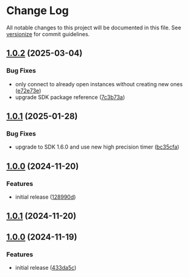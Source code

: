 # Change Log

All notable changes to this project will be documented in this file. See [versionize](https://github.com/versionize/versionize) for commit guidelines.

<a name="1.0.2"></a>
## [1.0.2](https://www.github.com/OpenCommissioning/OC_Assistant_PlcSimAdvanced/releases/tag/v1.0.2) (2025-03-04)

### Bug Fixes

* only connect to already open instances without creating new ones ([e72e73e](https://www.github.com/OpenCommissioning/OC_Assistant_PlcSimAdvanced/commit/e72e73ee2c9a0e67e46a59503326dc04f5d523a3))
* upgrade SDK package reference ([7c3b73a](https://www.github.com/OpenCommissioning/OC_Assistant_PlcSimAdvanced/commit/7c3b73aced482d53c242d4a39601e244a0001f2b))

<a name="1.0.1"></a>
## [1.0.1](https://www.github.com/OpenCommissioning/OC_Assistant_PlcSimAdvanced/releases/tag/v1.0.1) (2025-01-28)

### Bug Fixes

* upgrade to SDK 1.6.0 and use new high precision timer ([bc35cfa](https://www.github.com/OpenCommissioning/OC_Assistant_PlcSimAdvanced/commit/bc35cfad787def563440b1c121fa9b037456db86))

<a name="1.0.0"></a>
## [1.0.0](https://www.github.com/OpenCommissioning/OC_Assistant_PlcSimAdvanced/releases/tag/v1.0.0) (2024-11-20)

### Features

* initial release ([128990d](https://www.github.com/OpenCommissioning/OC_Assistant_PlcSimAdvanced/commit/128990d750619df4043d442da5ddb9680ea073c2))

<a name="1.0.1"></a>
## [1.0.1](https://www.github.com/OpenCommissioning/OC_Assistant_PlcSimAdvanced/releases/tag/v1.0.1) (2024-11-20)

<a name="1.0.0"></a>
## [1.0.0](https://www.github.com/OpenCommissioning/OC_Assistant_PlcSimAdvanced/releases/tag/v1.0.0) (2024-11-19)

### Features

* initial release ([433da5c](https://www.github.com/OpenCommissioning/OC_Assistant_PlcSimAdvanced/commit/433da5c731ed1f121acee1d618f9abf3251f5c68))

